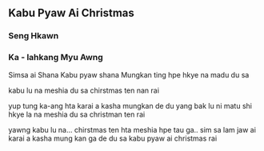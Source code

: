 ## Kabu Pyaw Ai Christmas

### Seng Hkawn

### Ka - lahkang Myu Awng

Simsa ai Shana Kabu pyaw shana
Mungkan ting hpe hkye na madu du sa

kabu lu na meshia du sa
chirstmas ten nan rai

yup tung ka-ang hta karai a kasha
mungkan de du yang bak lu ni matu
shi hkye la na meshia du sa
christman ten rai

yawng kabu lu na... chirstmas ten hta meshia hpe tau ga..
sim sa lam jaw ai karai a kasha mung kan ga de du sa
kabu pyaw ai christmas rai
